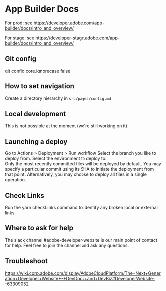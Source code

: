 # App Builder Docs

For prod:
see https://developer.adobe.com/app-builder/docs/intro_and_overview/

For stage:
see https://developer-stage.adobe.com/app-builder/docs/intro_and_overview/

## Git config
git config core.ignorecase false

## How to set navigation
Create a directory hierarchy in `src/pages/config.md`

## Local development
This is not possible at the moment (we're still working on it)

## Launching a deploy
Go to Actions > Deployment > Run workflow
Select the branch you like to deploy from.
Select the environment to deploy to.  
Only the most recently committed files will be deployed by default.
You may specify a particular commit using its SHA to initiate the deployment from that point.
Alternatively, you may choose to deploy all files in a single operation.

## Check Links
Run the yarn checkLinks command to identify any broken local or external links.

## Where to ask for help

The slack channel #adobe-developer-website is our main point of contact for help. Feel free to join the channel and ask any questions.

## Troubleshoot

https://wiki.corp.adobe.com/display/AdobeCloudPlatform/The+Next+Generation+Developer+Website+-+DevDocs+and+DevBiz#DeveloperWebsite--63309052
